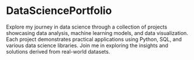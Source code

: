 # DataSciencePortfolio
Explore my journey in data science through a collection of projects showcasing data analysis, machine learning models, and data visualization. Each project demonstrates practical applications using Python, SQL, and various data science libraries. Join me in exploring the insights and solutions derived from real-world datasets.
